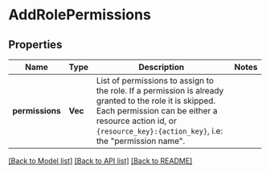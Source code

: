 # AddRolePermissions

## Properties

Name | Type | Description | Notes
------------ | ------------- | ------------- | -------------
**permissions** | **Vec<String>** | List of permissions to assign to the role. If a permission is already granted to the role it is skipped. Each permission can be either a resource action id, or `{resource_key}:{action_key}`, i.e: the \"permission name\". | 

[[Back to Model list]](../README.md#documentation-for-models) [[Back to API list]](../README.md#documentation-for-api-endpoints) [[Back to README]](../README.md)


